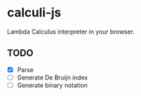 # calculi-js
Lambda Calculus interpreter in your browser.

## TODO
- [x] Parse
- [ ] Generate De Bruijn index
- [ ] Generate binary notation
